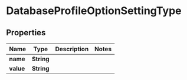 

# DatabaseProfileOptionSettingType


## Properties

Name | Type | Description | Notes
------------ | ------------- | ------------- | -------------
**name** | **String** |  | 
**value** | **String** |  | 



